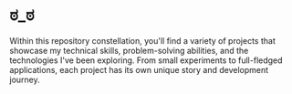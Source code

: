 # ಠ_ಠ
<!DOCTYPE html>
<html>
  <head>
    <link rel="stylesheet" type="text/css" href="styles.css">
  </head>
  <body>
    <div class="justified-text">
      <p>Within this repository constellation, you'll find a variety of projects that showcase my technical skills, problem-solving abilities, and the technologies I've been exploring. From small experiments to full-fledged applications, each project has its own unique story and development journey.</p>
    </div>
  </body> 
</html>
